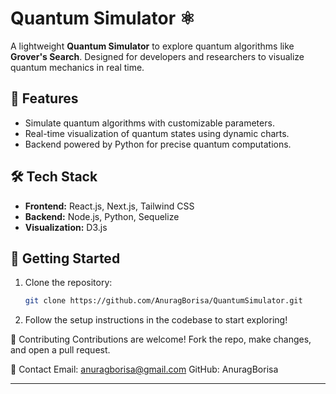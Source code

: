 # Quantum Simulator ⚛️

A lightweight **Quantum Simulator** to explore quantum algorithms like **Grover's Search**. Designed for developers and researchers to visualize quantum mechanics in real time.

## 🚀 Features
- Simulate quantum algorithms with customizable parameters.
- Real-time visualization of quantum states using dynamic charts.
- Backend powered by Python for precise quantum computations.

## 🛠️ Tech Stack
- **Frontend:** React.js, Next.js, Tailwind CSS
- **Backend:** Node.js, Python, Sequelize
- **Visualization:** D3.js

## 🚀 Getting Started
1. Clone the repository:
   ```bash
   git clone https://github.com/AnuragBorisa/QuantumSimulator.git
2. Follow the setup instructions in the codebase to start exploring!

🤝 Contributing
Contributions are welcome! Fork the repo, make changes, and open a pull request.

📧 Contact
Email: anuragborisa@gmail.com
GitHub: AnuragBorisa


---



